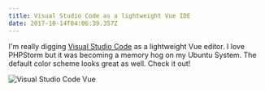 ```yaml
---
title: Visual Studio Code as a lightweight Vue IDE
date: 2017-10-14T04:06:39.357Z
---
```

I'm really digging [Visual Studio Code](https://code.visualstudio.com/) as a lightweight Vue editor. I love PHPStorm but it was becoming a memory hog on my Ubuntu System. The default color scheme looks great as well. Check it out!

![Visual Studio Code Vue](https://user-images.githubusercontent.com/1755665/31572445-0b93b944-b074-11e7-9536-2604e2ce1732.png)
